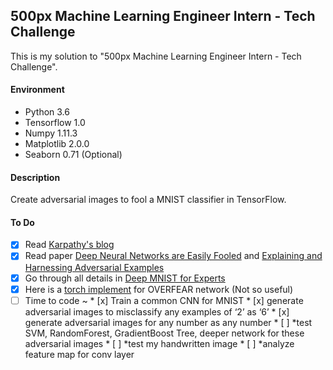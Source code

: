 ## 500px Machine Learning Engineer Intern - Tech Challenge

This is my solution to "500px Machine Learning Engineer Intern - Tech Challenge".

#### Environment

* Python 3.6
* Tensorflow 1.0
* Numpy 1.11.3
* Matplotlib 2.0.0
* Seaborn 0.71 (Optional)

#### Description

Create adversarial images to fool a MNIST classifier in TensorFlow.

#### To Do

* [x] Read [Karpathy's blog](http://karpathy.github.io/2015/03/30/breaking-convnets/)
* [x] Read paper [Deep Neural Networks are Easily Fooled](https://arxiv.org/abs/1412.1897) and [Explaining and Harnessing Adversarial Examples](https://arxiv.org/abs/1412.6572)
* [x] Go through all details in [Deep MNIST for Experts](https://www.tensorflow.org/get_started/mnist/pros)
* [x] Here is a [torch implement](https://github.com/e-lab/torch-toolbox/tree/master/Adversarial) for OVERFEAR network (Not so useful)
* [ ] Time to code ~
      * [x] Train a common CNN for MNIST
      * [x] generate adversarial images to misclassify any examples of ‘2’ as ‘6’
      * [x] generate adversarial images for any number as any number
      * [ ] *test SVM, RandomForest, GradientBoost Tree, deeper network for these adversarial images
      * [ ] *test my handwritten image
      * [ ] *analyze feature map for conv layer
